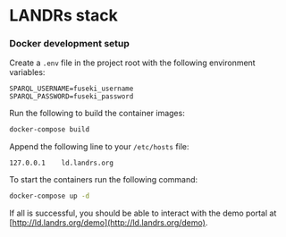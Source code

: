 # LANDRs stack

### Docker development setup
Create a `.env` file  in the project root with the following environment variables:
```
SPARQL_USERNAME=fuseki_username
SPARQL_PASSWORD=fuseki_password
```

Run the following to build the container images:
```bash
docker-compose build
```

Append the following line to your `/etc/hosts` file:
```
127.0.0.1    ld.landrs.org
```

To start the containers run the following command:
```bash
docker-compose up -d
```

If all is successful, you should be able to interact with the demo portal at [http://ld.landrs.org/demo](http://ld.landrs.org/demo).
